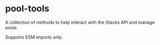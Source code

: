# pool-tools

A collection of methods to help interact with the Stacks API and manage pools.

Supports ESM imports only.
